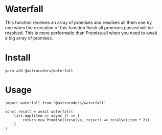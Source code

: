 # Waterfall

This function receives an array of promises and resolves all them one by one when the execution of this function finish all promises passed will be resolved. This is more performatic than Promise.all when you need to await a big array of promises.

# Install
````
yarn add @astrocoders/waterfall
````

# Usage
````
import waterfall from '@astrocoders/waterfall'

const result = await waterfall(
	list.map(item => async () => {
		return new Promise((resolve, reject) => resolve(item * 2))
	}
)
````

